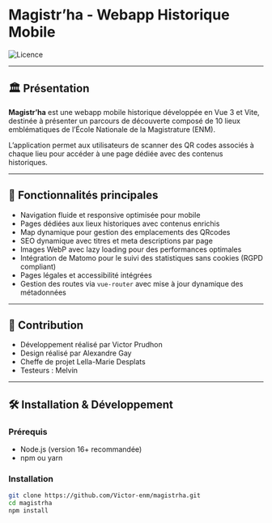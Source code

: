 # Magistr’ha - Webapp Historique Mobile

![Licence](https://img.shields.io/badge/license-MIT-green.svg)

---

## 🏛️ Présentation

**Magistr’ha** est une webapp mobile historique développée en Vue 3 et Vite, destinée à présenter un parcours de découverte composé de 10 lieux emblématiques de l’École Nationale de la Magistrature (ENM).

L’application permet aux utilisateurs de scanner des QR codes associés à chaque lieu pour accéder à une page dédiée avec des contenus historiques.

---

## 🚀 Fonctionnalités principales

- Navigation fluide et responsive optimisée pour mobile  
- Pages dédiées aux lieux historiques avec contenus enrichis
- Map dynamique pour gestion des emplacements des QRcodes  
- SEO dynamique avec titres et meta descriptions par page  
- Images WebP avec lazy loading pour des performances optimales  
- Intégration de Matomo pour le suivi des statistiques sans cookies (RGPD compliant)  
- Pages légales et accessibilité intégrées  
- Gestion des routes via `vue-router` avec mise à jour dynamique des métadonnées  

---
## 🤝 Contribution

- Développement réalisé par Victor Prudhon
- Design réalisé par Alexandre Gay
- Cheffe de projet Lella-Marie Desplats
- Testeurs : Melvin

---

## 🛠️ Installation & Développement

### Prérequis

- Node.js (version 16+ recommandée)  
- npm ou yarn  

### Installation

```bash
git clone https://github.com/Victor-enm/magistrha.git
cd magistrha
npm install
